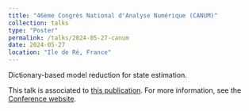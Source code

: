 ```yaml
---
title: "46ème Congrès National d'Analyse Numérique (CANUM)"
collection: talks
type: "Poster"
permalink: /talks/2024-05-27-canum
date: 2024-05-27
location: "Ile de Ré, France"
---
```


Dictionary-based model reduction for state estimation.

This talk is associated to [this publication](https://alexandre-pasco.github.io/publication/2025-04-24-dictionary-model-reduction-state-estimation).
For more information, see the [Conference website](https://canum2024.math.cnrs.fr/).
